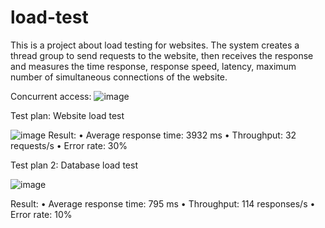 # load-test
 This is a project about load testing for websites. The system creates a thread group to send requests to the website, then receives the response and measures the time response, response speed, latency,   maximum number of simultaneous connections of the website.

 Concurrent access:
 ![image](https://github.com/Nguyenchiemgiang01/load-test/assets/93234345/15c072b4-9fa2-4b60-9bcd-9cb7e8c58153)


Test plan: Website load test

![image](https://github.com/Nguyenchiemgiang01/load-test/assets/93234345/de7ffd6a-fc8c-44f3-9e44-1850472d329f)
  Result:
    • Average response time: 3932 ms
    • Throughput: 32 requests/s
    • Error rate: 30%
    
Test plan 2: Database load test

![image](https://github.com/Nguyenchiemgiang01/load-test/assets/93234345/3c173de1-e5f8-4634-9b87-23e44e6dcbc7)

  Result:
    • Average response time: 795 ms
    • Throughput: 114 responses/s
    • Error rate: 10%


